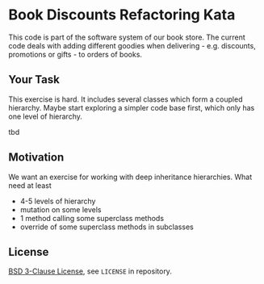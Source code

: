 ﻿# Book Discounts Refactoring Kata

This code is part of the software system of our book store. The current code
deals with adding different goodies when delivering - e.g. discounts, promotions 
or gifts - to orders of books.

## Your Task

This exercise is hard. It includes several classes which form a coupled hierarchy.
Maybe start exploring a simpler code base first, which only has one level of hierarchy.

tbd

## Motivation

We want an exercise for working with deep inheritance hierarchies. What need at least

* 4-5 levels of hierarchy
* mutation on some levels
* 1 method calling some superclass methods
* override of some superclass methods in subclasses

## License

[BSD 3-Clause License](https://opensource.org/licenses/BSD-3-Clause), see `LICENSE` in repository.
